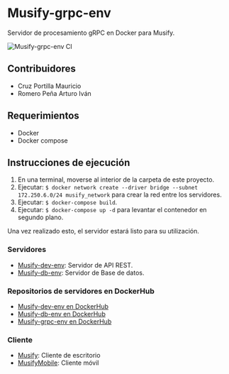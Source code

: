 # Musify-grpc-env
Servidor de procesamiento gRPC en Docker para Musify.

![Musify-grpc-env CI](https://github.com/MauricioPortilla/Musify-grpc-env/workflows/Musify-grpc-env%20CI/badge.svg?branch=master)

## Contribuidores
- Cruz Portilla Mauricio
- Romero Peña Arturo Iván

## Requerimientos
- Docker
- Docker compose

## Instrucciones de ejecución
1. En una terminal, moverse al interior de la carpeta de este proyecto.
2. Ejecutar: `$ docker network create --driver bridge --subnet 172.250.6.0/24 musify_network` para crear la red entre los servidores.
3. Ejecutar: `$ docker-compose build`.
4. Ejecutar: `$ docker-compose up -d` para levantar el contenedor en segundo plano.

Una vez realizado esto, el servidor estará listo para su utilización.

### Servidores
- <a href="https://github.com/MauricioPortilla/Musify-dev-env">Musify-dev-env</a>: Servidor de API REST.
- <a href="https://github.com/MauricioPortilla/Musify-db-env">Musify-db-env</a>: Servidor de Base de datos.

### Repositorios de servidores en DockerHub
- <a href="https://hub.docker.com/r/mauricioportilla/musify-dev-env">Musify-dev-env en DockerHub</a>
- <a href="https://hub.docker.com/r/mauricioportilla/musify-db-env">Musify-db-env en DockerHub</a>
- <a href="https://hub.docker.com/r/mauricioportilla/musify-grpc-env">Musify-grpc-env en DockerHub</a>

### Cliente
- <a href="https://github.com/MauricioPortilla/Musify">Musify</a>: Cliente de escritorio
- <a href="https://github.com/MauricioPortilla/MusifyMobile">MusifyMobile</a>: Cliente móvil

